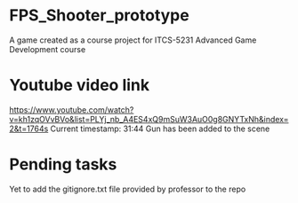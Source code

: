 # FPS_Shooter_prototype
A game created as a course project for ITCS-5231 Advanced Game Development course

# Youtube video link
https://www.youtube.com/watch?v=kh1zqOVvBVo&list=PLYj_nb_A4ES4xQ9mSuW3AuO0g8GNYTxNh&index=2&t=1764s
Current timestamp: 31:44 Gun has been added to the scene

# Pending tasks
Yet to add the gitignore.txt file provided by professor to the repo

